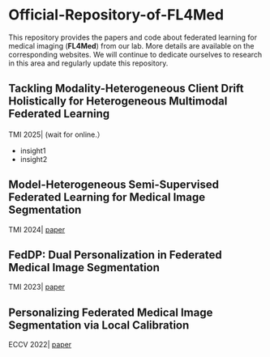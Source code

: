 # Official-Repository-of-FL4Med
This repository provides the papers and code about federated learning for medical imaging (**FL4Med**) from our lab. More details are available on the corresponding websites. We will continue to dedicate ourselves to research in this area and regularly update this repository.

## Tackling Modality-Heterogeneous Client Drift Holistically for Heterogeneous Multimodal Federated Learning 
TMI 2025| (wait for online.）
- insight1
- insight2

  
## Model-Heterogeneous Semi-Supervised Federated Learning for Medical Image Segmentation
TMI 2024| [paper](https://ieeexplore.ieee.org/abstract/document/10379169)


## FedDP: Dual Personalization in Federated Medical Image Segmentation
TMI 2023| [paper](https://ieeexplore.ieee.org/abstract/document/10194959)


## Personalizing Federated Medical Image Segmentation via Local Calibration
ECCV 2022| [paper](https://link.springer.com/chapter/10.1007/978-3-031-19803-8_27)
